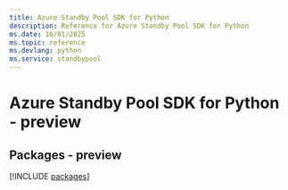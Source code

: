 ```yaml
---
title: Azure Standby Pool SDK for Python
description: Reference for Azure Standby Pool SDK for Python
ms.date: 10/01/2025
ms.topic: reference
ms.devlang: python
ms.service: standbypool
---
```

# Azure Standby Pool SDK for Python - preview
## Packages - preview
[!INCLUDE [packages](standby-pool-index.md)]